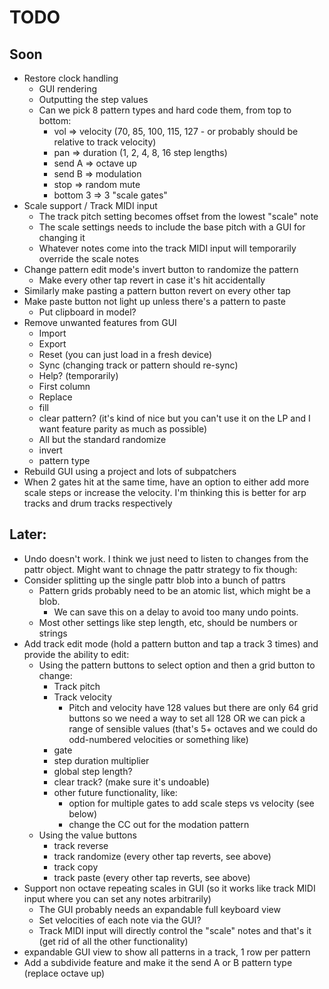 # TODO

## Soon
- Restore clock handling
  - GUI rendering
  - Outputting the step values
  - Can we pick 8 pattern types and hard code them, from top to bottom:
    - vol => velocity (70, 85, 100, 115, 127 - or probably should be relative to track velocity)
    - pan => duration (1, 2, 4, 8, 16 step lengths)
    - send A => octave up
    - send B => modulation
    - stop => random mute
    - bottom 3 => 3 "scale gates"
- Scale support / Track MIDI input
  - The track pitch setting becomes offset from the lowest "scale" note
  - The scale settings needs to include the base pitch with a GUI for changing it
  - Whatever notes come into the track MIDI input will temporarily override the scale notes
- Change pattern edit mode's invert button to randomize the pattern
  - Make every other tap revert in case it's hit accidentally
- Similarly make pasting a pattern button revert on every other tap
- Make paste button not light up unless there's a pattern to paste
  - Put clipboard in model?
- Remove unwanted features from GUI
  - Import
  - Export
  - Reset (you can just load in a fresh device)
  - Sync (changing track or pattern should re-sync)
  - Help? (temporarily)
  - First column
  - Replace
  - fill
  - clear pattern? (it's kind of nice but you can't use it on the LP and I want feature parity as much as possible)
  - All but the standard randomize
  - invert
  - pattern type
- Rebuild GUI using a project and lots of subpatchers
- When 2 gates hit at the same time, have an option to either add more scale steps or increase the velocity. I'm thinking this is better for arp tracks and drum tracks respectively

## Later:
- Undo doesn't work. I think we just need to listen to changes from the pattr object. Might want to chnage the pattr strategy to fix though:
- Consider splitting up the single pattr blob into a bunch of pattrs
  - Pattern grids probably need to be an atomic list, which might be a blob.
    - We can save this on a delay to avoid too many undo points.
  - Most other settings like step length, etc, should be numbers or  strings
- Add track edit mode (hold a pattern button and tap a track 3 times) and provide the ability to edit:
  - Using the pattern buttons to select option and then a grid button to change:
    - Track pitch
    - Track velocity
      - Pitch and velocity have 128 values but there are only 64 grid buttons so we need a way to set all 128 OR we can pick a range of sensible values (that's 5+ octaves and we could do odd-numbered velocities or something like)
    - gate
    - step duration multiplier
    - global step length?
    - clear track? (make sure it's undoable)
    - other future functionality, like:
      - option for multiple gates to add scale steps vs velocity (see below)
      - change the CC out for the modation pattern
  - Using the value buttons
    - track reverse
    - track randomize (every other tap reverts, see above)
    - track copy
    - track paste  (every other tap reverts, see above)
- Support non octave repeating scales in GUI (so it works like track MIDI input where you can set any notes arbitrarily)
  - The GUI probably needs an expandable full keyboard view
  - Set velocities of each note via the GUI?
  - Track MIDI input will directly control the "scale" notes and that's it (get rid of all the other functionality)
- expandable GUI view to show all patterns in a track, 1 row per pattern
- Add a subdivide feature and make it the send A or B pattern type (replace octave up)
